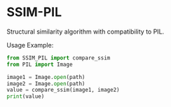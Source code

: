 # SSIM-PIL
Structural similarity algorithm with compatibility to PIL.

Usage Example:
```python
from SSIM_PIL import compare_ssim
from PIL import Image

image1 = Image.open(path)
image2 = Image.open(path)
value = compare_ssim(image1, image2)
print(value)
```